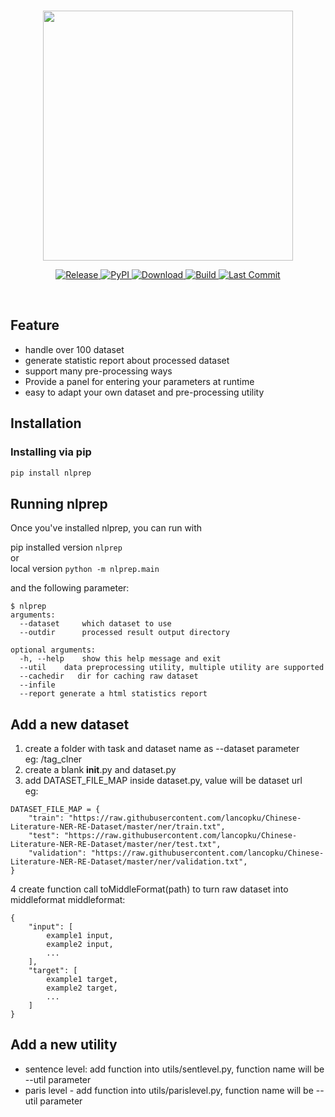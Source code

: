 <p align="center">
    <br>
    <img src="https://raw.githubusercontent.com/voidful/NLPrep/master/doc/nlprep.png" width="400"/>
    <br>
<p>
<p align="center">
    <a href="https://github.com/voidful/NLPrep/releases/">
        <img alt="Release" src="https://img.shields.io/github/v/release/voidful/NLPrep">
    </a>
    <a href="https://pypi.org/project/nlprep/">
        <img alt="PyPI" src="https://img.shields.io/pypi/v/nlprep">
    </a>
    <a href="https://github.com/voidful/NLPrep">
        <img alt="Download" src="https://img.shields.io/pypi/dm/nlprep">
    </a>
    <a href="https://github.com/voidful/NLPrep">
        <img alt="Build" src="https://img.shields.io/github/workflow/status/voidful/NLPrep/Python package">
    </a>
    <a href="https://github.com/voidful/NLPrep">
        <img alt="Last Commit" src="https://img.shields.io/github/last-commit/voidful/NLPrep">
    </a>
</p>
<br/>

## Feature  
- handle over 100 dataset  
- generate statistic report about processed dataset  
- support many pre-processing ways  
- Provide a panel for entering your parameters at runtime  
- easy to adapt your own dataset and pre-processing utility  

## Installation

### Installing via pip
```bash
pip install nlprep
```

## Running nlprep

Once you've installed nlprep, you can run with

pip installed version `nlprep`  
or  
local version  `python -m nlprep.main` 

and the following parameter:
```
$ nlprep
arguments:
  --dataset     which dataset to use     
  --outdir      processed result output directory       
  
optional arguments:
  -h, --help    show this help message and exit
  --util    data preprocessing utility, multiple utility are supported 
  --cachedir   dir for caching raw dataset
  --infile
  --report generate a html statistics report
```

## Add a new dataset
1. create a folder with task and dataset name as --dataset parameter  
eg: /tag_clner
2. create a blank __init__.py and dataset.py
3. add DATASET_FILE_MAP inside dataset.py, value will be dataset url  
eg:
```
DATASET_FILE_MAP = {
    "train": "https://raw.githubusercontent.com/lancopku/Chinese-Literature-NER-RE-Dataset/master/ner/train.txt",
    "test": "https://raw.githubusercontent.com/lancopku/Chinese-Literature-NER-RE-Dataset/master/ner/test.txt",
    "validation": "https://raw.githubusercontent.com/lancopku/Chinese-Literature-NER-RE-Dataset/master/ner/validation.txt",
}
```
4 create function call toMiddleFormat(path) to turn raw dataset into middleformat
middleformat:
```
{
    "input": [
        example1 input,
        example2 input,
        ...
    ],
    "target": [
        example1 target,
        example2 target,
        ...
    ]
}
```

## Add a new utility
- sentence level: add function into utils/sentlevel.py, function name will be --util parameter
- paris level - add function into utils/parislevel.py, function name will be --util parameter

